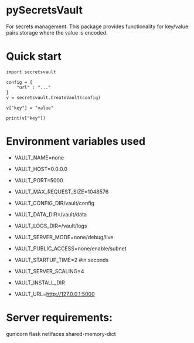 
# pySecretsVault

For secrets management. This package provides functionality for key/value pairs storage where the value is encoded.

# Quick start

```
import secretsvault

config = {
	"url" : "..."
}
v = secretsvault.CreateVault(config)

v["key"] = "value"

print(v["key"])

```

# Environment variables used

- VAULT_NAME=none
- VAULT_HOST=0.0.0.0
- VAULT_PORT=5000
- VAULT_MAX_REQUEST_SIZE=1048576
- VAULT_CONFIG_DIR/vault/config
- VAULT_DATA_DIR=/vault/data
- VAULT_LOGS_DIR=/vault/logs
- VAULT_SERVER_MODE=none/debug/live
- VAULT_PUBLIC_ACCESS=none/enable/subnet
- VAULT_STARTUP_TIME=2 #in seconds

- VAULT_SERVER_SCALING=4
- VAULT_INSTALL_DIR
- VAULT_URL=http://127.0.0.1:5000

# Server requirements:

gunicorn
flask
netifaces
shared-memory-dict

